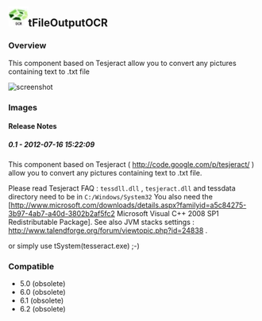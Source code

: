 ## <img src='./logo.jpg' width='40' height='40'>tFileOutputOCR

### Overview
This component based on Tesjeract allow you to convert any pictures containing text to .txt file


![screenshot](https://talendforge.org/exchange/tos/upload_tos/extension-581/screenshot.jpg)
### Images




#### Release Notes

##### 0.1 - 2012-07-16 15:22:09
This component based on Tesjeract ( http://code.google.com/p/tesjeract/ ) allow you to convert any pictures containing text to .txt file.

Please read Tesjeract FAQ :
`tessdll.dll` , `tesjeract.dll` and tessdata directory need to be in `C:/Windows/System32`
You also need the [http://www.microsoft.com/downloads/details.aspx?familyid=a5c84275-3b97-4ab7-a40d-3802b2af5fc2 Microsoft Visual C++ 2008 SP1 Redistributable Package]. 
See also JVM stacks settings : http://www.talendforge.org/forum/viewtopic.php?id=24838  .

or simply use tSystem(tesseract.exe)  ;-)


### Compatible
 -  5.0 (obsolete)
 -   6.0 (obsolete)
 -   6.1 (obsolete)
 -   6.2 (obsolete)